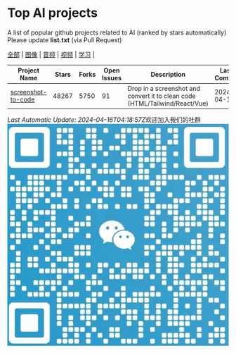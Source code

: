 # Top AI projects
A list of popular github projects related to AI (ranked by stars automatically)
Please update **list.txt** (via Pull Request)

<a href="./README.md">全部</a> |   <a href="./READMEpicture.md">图像</a> |   <a href="./READMEaudio.md">音频</a> | <a href="./READMEvideo.md">视频</a> | <a href="./READMElearn.md">学习</a> | 

| Project Name | Stars | Forks | Open Issues | Description | Last Commit |
| ------------ | ----- | ----- | ----------- | ----------- | ----------- |
| [screenshot-to-code](https://github.com/abi/screenshot-to-code) | 48267 | 5750 | 91 | Drop in a screenshot and convert it to clean code (HTML/Tailwind/React/Vue) | 2024-04-15 |

*Last Automatic Update: 2024-04-16T04:18:57Z*欢迎加入我们的社群 ![](https://raw.githubusercontent.com/mouuii/picture/master/weichat.jpg) 